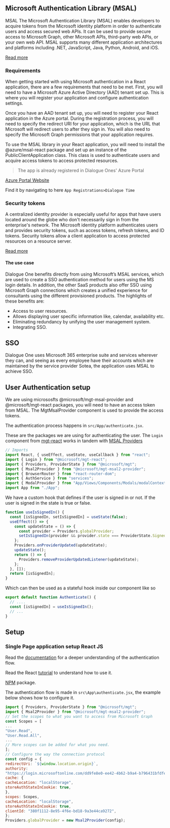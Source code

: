 ## Microsoft Authentication Library (MSAL)

MSAL The Microsoft Authentication Library (MSAL) enables developers to acquire tokens from the Microsoft
identity platform in order to authenticate users and access secured web APIs. It can be used to provide
secure access to Microsoft Graph, other Microsoft APIs, third-party web APIs, or your own web API.
MSAL supports many different application architectures and platforms including .NET, JavaScript, Java,
Python, Android, and iOS.

[Read more](https://learn.microsoft.com/en-us/azure/active-directory/develop/msal-overview)

### Requirements

When getting started with using Microsoft authentication in a React application, there are a few requirements that need to be met. First, you will need to have a Microsoft Azure Active Directory (AAD) tenant set up. This is where you will register your application and configure authentication settings.

Once you have an AAD tenant set up, you will need to register your React application in the Azure portal. During the registration process, you will need to specify the redirect URI for your application, which is the URL that Microsoft will redirect users to after they sign in. You will also need to specify the Microsoft Graph permissions that your application requires.

To use the MSAL library in your React application, you will need to install the @azure/msal-react package and set up an instance of the PublicClientApplication class. This class is used to authenticate users and acquire access tokens to access protected resources.

> The app is already registered in Dialogue Ones' Azure Portal

[Azure Portal Website](portal.azure.com)

Find it by navigating to here `App Registrations>Dialogue Time`

### Security tokens

A centralized identity provider is especially useful for apps that have users located around the globe who don't necessarily sign in from the enterprise's network. The Microsoft identity platform authenticates users and provides security tokens, such as access tokens, refresh tokens, and ID tokens. Security tokens allow a client application to access protected resources on a resource server.

[Read more](https://learn.microsoft.com/en-us/azure/active-directory/develop/security-tokens)

#### The use case

Dialogue One benefits directly from using Microsoft’s MSAL services, which are used to create a
SSO authentication method for users using the MS login details. In addition, the other SaaS products also offer
SSO using Microsoft Graph connections which creates a unified experience for consultants using the different
provisioned products.
The highlights of these benefits are:

- Access to user resources.
- Allows displaying user specific information like, calendar, availability etc.
- Eliminating redundancy by unifying the user management system.
- Integrating SSO.

## SSO

Dialogue One uses Microsoft 365 enterprise suite and services wherever they can, and seeing as every employee
have their accounts which are maintained by the service provider Sotea, the application uses MSAL to achieve SSO.

## User Authentication setup

We are using micrososfts @microsoft/mgt-msal-provider and @microsoft/mgt-react packages, you will need to have an access token from MSAL. The MgtMsalProvider component is used to provide the access tokens.

The authentication process happens in `src/App/authenticate.jsx`.

These are the packages we are using for authenticating the user. The `Login` component from [mgt-react](https://www.npmjs.com/package/@microsoft/mgt-react) works in tandem with [MSAL Providers](https://learn.microsoft.com/en-us/graph/toolkit/providers/msal2)

```js
// Imports
import React, { useEffect, useState, useCallback } from "react";
import { Login } from "@microsoft/mgt-react";
import { Providers, ProviderState } from "@microsoft/mgt";
import { Msal2Provider } from "@microsoft/mgt-msal2-provider";
import { BrowserRouter } from "react-router-dom";
import { AuthService } from "services";
import { ModalProvider } from "App/Views/Components/Modals/modalContext";
import App from "./App";
```

We have a custom hook that defines if the user is signed in or not. If the user is signed in the state is true or false.

```js
function useIsSignedIn() {
  const [isSignedIn, setIsSignedIn] = useState(false);
  useEffect(() => {
    const updateState = () => {
      const provider = Providers.globalProvider;
      setIsSignedIn(provider && provider.state === ProviderState.SignedIn);
    };
    Providers.onProviderUpdated(updateState);
    updateState();
    return () => {
      Providers.removeProviderUpdatedListener(updateState);
    };
  }, []);
  return [isSignedIn];
}
```

Which can then be used as a stateful hook inside our component like so

```js
export default function Authenticate() {
  // ....
  const [isSignedIn] = useIsSignedIn();
  // ...
}
```

## Setup

<h3> Single Page application setup React JS</h3>

Read the [documentation](https://learn.microsoft.com/en-us/azure/active-directory/develop/index-spa) for a deeper understanding of the authentication flow.

Read the React [tutorial](https://learn.microsoft.com/en-us/azure/active-directory/develop/tutorial-v2-react) to understand how to use it.

[NPM](https://www.npmjs.com/package/@azure/msal-react) package.

The authentication flow is made in `src\App\authenticate.jsx`, the example below shows how to configure it.

```js
import { Providers, ProviderState } from "@microsoft/mgt";
import { Msal2Provider } from "@microsoft/mgt-msal2-provider";
// Set the scopes to what you want to access from Microsoft Graph
const Scopes = [
...
"User.Read",
"User.Read.All",
...
// More scopes can be added for what you need.
];
// Configure the way the connection protocol
const config = {
redirectUri: `${window.location.origin}`,
authority:
"https://login.microsoftonline.com/dd9fe8e0-ee42-4b62-b9a4-b796431bfdfe",
cache: {
cacheLocation: "localStorage",
storeAuthStateInCookie: true,
},
scopes: Scopes,
cacheLocation: "localStorage",
storeAuthStateInCookie: true,
clientId: "380f1112-8e95-4f6e-bd18-9a3e44ca9272",
};
Providers.globalProvider = new Msal2Provider(config);
```
